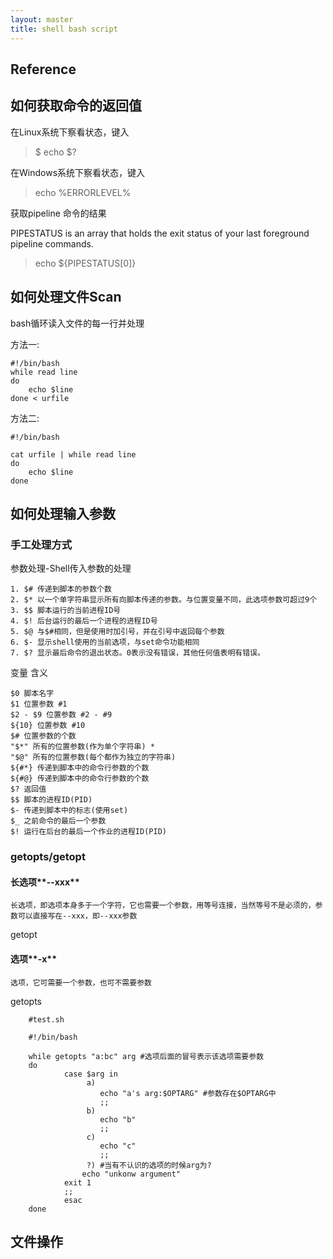 ```yaml
---
layout: master
title: shell bash script
---
```


## Reference


## 如何获取命令的返回值

在Linux系统下察看状态，键入

> $ echo $?

在Windows系统下察看状态，键入

> echo %ERRORLEVEL%

获取pipeline 命令的结果

PIPESTATUS is an array that holds the exit status of your last foreground pipeline commands.

> echo ${PIPESTATUS[0]}


## 如何处理文件Scan

bash循环读入文件的每一行并处理


方法一:
	
	#!/bin/bash
	while read line
	do
		echo $line
	done < urfile
 

方法二:
	
	
	#!/bin/bash
	
	cat urfile | while read line
	do
	    echo $line
	done

## 如何处理输入参数

### 手工处理方式

参数处理-Shell传入参数的处理

	1. $# 传递到脚本的参数个数
	2. $* 以一个单字符串显示所有向脚本传递的参数。与位置变量不同，此选项参数可超过9个
	3. $$ 脚本运行的当前进程ID号
	4. $! 后台运行的最后一个进程的进程ID号
	5. $@ 与$#相同，但是使用时加引号，并在引号中返回每个参数
	6. $- 显示shell使用的当前选项，与set命令功能相同
	7. $? 显示最后命令的退出状态。0表示没有错误，其他任何值表明有错误。

变量 含义 

	$0 脚本名字 
	$1 位置参数 #1 
	$2 - $9 位置参数 #2 - #9 
	${10} 位置参数 #10 
	$# 位置参数的个数 
	"$*" 所有的位置参数(作为单个字符串) * 
	"$@" 所有的位置参数(每个都作为独立的字符串) 
	${#*} 传递到脚本中的命令行参数的个数 
	${#@} 传递到脚本中的命令行参数的个数 
	$? 返回值 
	$$ 脚本的进程ID(PID) 
	$- 传递到脚本中的标志(使用set) 
	$_ 之前命令的最后一个参数 
	$! 运行在后台的最后一个作业的进程ID(PID)

### getopts/getopt

#### 长选项**--xxx**

	长选项，即选项本身多于一个字符，它也需要一个参数，用等号连接，当然等号不是必须的，参数可以直接写在--xxx，即--xxx参数

getopt


#### 选项**-x**

	选项，它可需要一个参数，也可不需要参数

getopts

		#test.sh
		
		#!/bin/bash
		
		while getopts "a:bc" arg #选项后面的冒号表示该选项需要参数
		do
		        case $arg in
		             a)
		                echo "a's arg:$OPTARG" #参数存在$OPTARG中
		                ;;
		             b)
		                echo "b"
		                ;;
		             c)
		                echo "c"
		                ;;
		             ?) #当有不认识的选项的时候arg为?
		            echo "unkonw argument"
		        exit 1
		        ;;
		        esac
		done



## 文件操作



